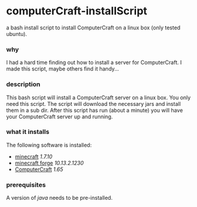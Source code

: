 # computerCraft-installScript
a bash install script to install ComputerCraft on a linux box (only tested ubuntu).

### why
I had a hard time finding out how to install a server for ComputerCraft. I made this script, maybe others find it handy...

### description
This bash script will install a ComputerCraft server on a linux box. You only need this script. The script will download the necessary jars and install them in a sub dir. After this script has run (about a minute) you will have your ComputerCraft server up and running.

### what it installs
The following software is installed:
- [minecraft](https://mcversions.net) *1.7.10*
- [minecraft forge](http://files.minecraftforge.net) *10.13.2.1230*
- [ComputerCraft](http://www.computercraft.info) *1.65*

### prerequisites
A version of *java* needs to be pre-installed.
